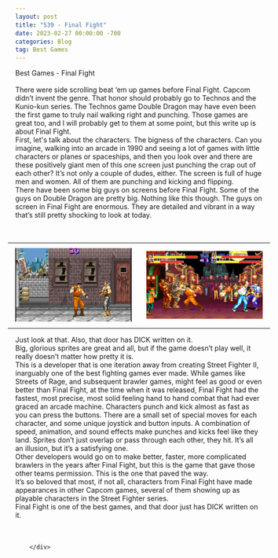 ```yaml
---
layout: post
title: "539 - Final Fight"
date: 2023-02-27 00:00:00 -700
categories: Blog
tag: Best Games
---
```


<div class="blog-content">
				<div class="paragraph"><span><span>Best Games - Final Fight</span></span><br><span></span><br><span><span>There were side scrolling beat &lsquo;em up games before Final Fight. Capcom didn&rsquo;t invent the genre. That honor should probably go to Technos and the Kunio-kun series. The Technos game Double Dragon may have even been the first game to truly nail walking right and punching. Those games are great too, and I will probably get to them at some point, but this write up is about Final Fight.</span></span><br><span></span><span><span>First, let's talk about the characters. The bigness of the characters. Can you imagine, walking into an arcade in 1990 and seeing a lot of games with little characters or planes or spaceships, and then you look over and there are these positively giant men of this one screen just punching the crap out of each other? It&rsquo;s not only a couple of dudes, either. The screen is full of huge men and women. All of them are punching and kicking and flipping.</span></span><br><span></span><span><span>There have been some big guys on screens before Final Fight. Some of the guys on Double Dragon are pretty big. Nothing like this though. The guys on screen in Final Fight are enormous. They are detailed and vibrant in a way that&rsquo;s still pretty shocking to look at today.</span></span><br><span></span><br>&#8203;</div>  <div><div class="wsite-multicol"><div class="wsite-multicol-table-wrap" style="margin:0 -15px;"> 	<table class="wsite-multicol-table"> 		<tbody class="wsite-multicol-tbody"> 			<tr class="wsite-multicol-tr"> 				<td class="wsite-multicol-col" style="width:50%; padding:0 15px;"> 					 						  <div><div class="wsite-image wsite-image-border-none " style="padding-top:10px;padding-bottom:10px;margin-left:0;margin-right:0;text-align:center"> <a> <img src="/uploads/arcade-final-fight-screen_orig.png" alt="Picture" style="width:auto;max-width:100%"> </a> <div style="display:block;font-size:90%"></div> </div></div>   					 				</td>				<td class="wsite-multicol-col" style="width:50%; padding:0 15px;"> 					 						  <div><div class="wsite-image wsite-image-border-none " style="padding-top:10px;padding-bottom:10px;margin-left:0;margin-right:0;text-align:center"> <a> <img src="/uploads/final-battle_orig.png" alt="Picture" style="width:auto;max-width:100%"> </a> <div style="display:block;font-size:90%"></div> </div></div>   					 				</td>			</tr> 		</tbody> 	</table> </div></div></div>  <div class="paragraph"><span><span>Just look at that. Also, that door has DICK written on it.</span></span><br><span></span><span><span>Big, glorious sprites are great and all, but if the game doesn&rsquo;t play well, it really doesn&rsquo;t matter how pretty it is.</span></span><br><span></span><span><span>This is a developer that is one iteration away from creating Street Fighter II, inarguably one of the best fighting games ever made. While games like Streets of Rage, and subsequent brawler games, might feel as good or even better than Final Fight, at the time when it was released, Final Fight had the fastest, most precise, most solid feeling hand to hand combat that had ever graced an arcade machine. Characters punch and kick almost as fast as you can press the buttons. There are a small set of special moves for each character, and some unique joystick and button inputs. A combination of speed, animation, and sound effects make punches and kicks feel like they land. Sprites don&rsquo;t just overlap or pass through each other, they hit. It&rsquo;s all an illusion, but it&rsquo;s a satisfying one.</span></span><br><span></span><span><span>Other developers would go on to make better, faster, more complicated brawlers in the years after Final Fight, but this is the game that gave those other teams permission. This is the one that paved the way.&nbsp;</span></span><br><span></span><span><span>It&rsquo;s so beloved that most, if not all, characters from Final Fight have made appearances in other Capcom games, several of them showing up as playable characters in the Street Fighter series.</span></span><br><span></span><span><span>Final Fight is one of the best games, and that door just has DICK written on it.</span></span><br><span></span><br>&#8203;</div>

		</div>
        